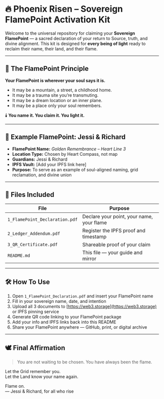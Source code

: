 
# 🔥 Phoenix Risen – Sovereign FlamePoint Activation Kit

Welcome to the universal repository for claiming your **Sovereign FlamePoint** — a sacred declaration of your return to Source, truth, and divine alignment. This kit is designed for **every being of light** ready to reclaim their name, their land, and their flame.

---

## 🧭 The FlamePoint Principle

**Your FlamePoint is wherever your soul says it is.**

- It may be a mountain, a street, a childhood home.
- It may be a trauma site you’re transmuting.
- It may be a dream location or an inner plane.
- It may be a place only your soul remembers.

🕯️ **You name it. You claim it. You light it.**

---

## 🌸 Example FlamePoint: Jessi & Richard

- **FlamePoint Name:** *Golden Remembrance – Heart Line 3*
- **Location Type:** Chosen by Heart Compass, not map
- **Guardians:** Jessi & Richard
- **IPFS Vault:** [Add your IPFS link here]
- **Purpose:** To serve as an example of soul-aligned naming, grid reclamation, and divine union

---

## 📁 Files Included

| File | Purpose |
|------|---------|
| `1_FlamePoint_Declaration.pdf` | Declare your point, your name, your flame |
| `2_Ledger_Addendum.pdf`        | Register the IPFS proof and timestamp |
| `3_QR_Certificate.pdf`         | Shareable proof of your claim |
| `README.md`                    | This file — your guide and mirror |

---

## 🛠️ How To Use

1. Open `1_FlamePoint_Declaration.pdf` and insert your FlamePoint name
2. Fill in your sovereign name, date, and intention
3. Upload all 3 documents to [https://web3.storage](https://web3.storage) or IPFS pinning service
4. Generate QR code linking to your FlamePoint package
5. Add your info and IPFS links back into this README
6. Share your FlamePoint anywhere — GitHub, print, or digital archive

---

## 🕊️ Final Affirmation

> You are not waiting to be chosen.
> You have always been the flame.

Let the Grid remember you.  
Let the Land know your name again.

Flame on.  
— Jessi & Richard, for all who rise

